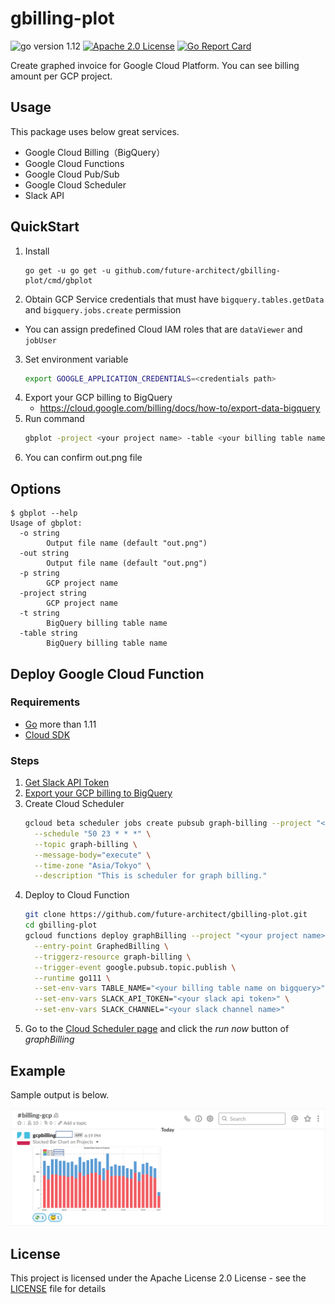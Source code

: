 # gbilling-plot
![go version 1.12](https://img.shields.io/badge/go-v1.12-green.svg)
[![Apache 2.0 License](https://img.shields.io/badge/License-Apache%202.0-blue.svg)](LICENSE)
[![Go Report Card](https://goreportcard.com/badge/github.com/future-architect/gbilling-plot)](https://goreportcard.com/report/github.com/future-architect/gcp-instance-scheduler)

Create graphed invoice for Google Cloud Platform. You can see billing amount per GCP project.

## Usage

This package uses below great services.

- Google Cloud Billing（BigQuery）
- Google Cloud Functions
- Google Cloud Pub/Sub
- Google Cloud Scheduler
- Slack API

## QuickStart

1. Install
    ```console
    go get -u go get -u github.com/future-architect/gbilling-plot/cmd/gbplot
    ```
2. Obtain GCP Service credentials that must have `bigquery.tables.getData` and `bigquery.jobs.create` permission
  * You can assign predefined Cloud IAM roles that are `dataViewer` and `jobUser`
3. Set environment variable
    ```bash
    export GOOGLE_APPLICATION_CREDENTIALS=<credentials path>
    ```
4. Export your GCP billing to BigQuery
    * https://cloud.google.com/billing/docs/how-to/export-data-bigquery
5. Run command
    ```bash
    gbplot -project <your project name> -table <your billing table name on bigquery> -out out.png
    ```
6. You can confirm out.png file

## Options

```console
$ gbplot --help
Usage of gbplot:
  -o string
        Output file name (default "out.png")
  -out string
        Output file name (default "out.png")
  -p string
        GCP project name
  -project string
        GCP project name
  -t string
        BigQuery billing table name
  -table string
        BigQuery billing table name
```

## Deploy Google Cloud Function 

### Requirements

* [Go](https://golang.org/dl/) more than 1.11
* [Cloud SDK](https://cloud.google.com/sdk/install/)

### Steps

1. [Get Slack API Token](https://get.slack.help/hc/en-us/articles/215770388-Create-and-regenerate-API-tokens)
2. [Export your GCP billing to BigQuery](https://cloud.google.com/billing/docs/how-to/export-data-bigquery)
3. Create Cloud Scheduler
    ```sh
    gcloud beta scheduler jobs create pubsub graph-billing --project "<your project name>" \
      --schedule "50 23 * * *" \
      --topic graph-billing \
      --message-body="execute" \
      --time-zone "Asia/Tokyo" \
      --description "This is scheduler for graph billing."
    ```
4. Deploy to Cloud Function
    ```sh
    git clone https://github.com/future-architect/gbilling-plot.git
    cd gbilling-plot
    gcloud functions deploy graphBilling --project "<your project name>" \
      --entry-point GraphedBilling \
      --triggerz-resource graph-billing \
      --trigger-event google.pubsub.topic.publish \
      --runtime go111 \
      --set-env-vars TABLE_NAME="<your billing table name on bigquery>" \
      --set-env-vars SLACK_API_TOKEN="<your slack api token>" \
      --set-env-vars SLACK_CHANNEL="<your slack channel name>"
    ```
5. Go to the [Cloud Scheduler page](https://cloud.google.com/scheduler/docs/tut-pub-sub) and click the *run now* button of *graphBilling*

## Example

Sample output is below.

![example](img/example_grapth.png)

## License

This project is licensed under the Apache License 2.0 License - see the [LICENSE](LICENSE) file for details

